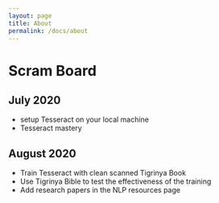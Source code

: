 ```yaml
---
layout: page
title: About
permalink: /docs/about
---
```

# Scram Board

## July 2020
- setup Tesseract on your local machine
- Tesseract mastery

## August 2020
- Train Tesseract with clean scanned Tigrinya Book
- Use Tigrinya Bible to test the effectiveness of the training
- Add research papers in the NLP resources page

